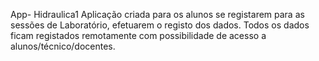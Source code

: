 App- Hidraulica1
Aplicação criada para os alunos se registarem para as sessões de Laboratório, efetuarem o registo dos dados. Todos os dados ficam registados remotamente com possibilidade de acesso a alunos/técnico/docentes. 
